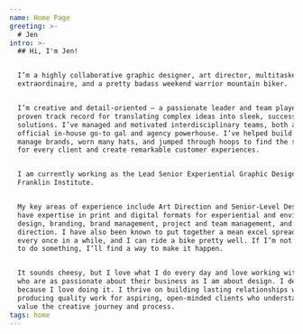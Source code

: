 ```yaml
---
name: Home Page
greeting: >-
  # Jen
intro: >-
  ## Hi, I'm Jen!


  I’m a highly collaborative graphic designer, art director, multitasker
  extraordinaire, and a pretty badass weekend warrior mountain biker.


  I’m creative and detail-oriented — a passionate leader and team player with a
  proven track record for translating complex ideas into sleek, successful
  solutions. I’ve managed and motivated interdisciplinary teams, both as the
  official in-house go-to gal and agency powerhouse. I’ve helped build and
  manage brands, worn many hats, and jumped through hoops to find the solution
  for every client and create remarkable customer experiences.


  I am currently working as the Lead Senior Experiential Graphic Designer at The
  Franklin Institute.


  My key areas of experience include Art Direction and Senior-Level Design. I
  have expertise in print and digital formats for experiential and environmental
  design, branding, brand management, project and team management, and design
  direction. I have also been known to put together a mean excel spreadsheet
  every once in a while, and I can ride a bike pretty well. If I’m not sure how
  to do something, I’ll find a way to make it happen.


  It sounds cheesy, but I love what I do every day and love working with clients
  who are as passionate about their business as I am about design. I design
  because I love doing it. I thrive on building lasting relationships while
  producing quality work for aspiring, open-minded clients who understand and
  value the creative journey and process.
tags: home
---
```

